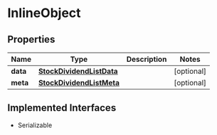 

# InlineObject


## Properties

Name | Type | Description | Notes
------------ | ------------- | ------------- | -------------
**data** | [**StockDividendListData**](StockDividendListData.md) |  |  [optional]
**meta** | [**StockDividendListMeta**](StockDividendListMeta.md) |  |  [optional]


## Implemented Interfaces

* Serializable


